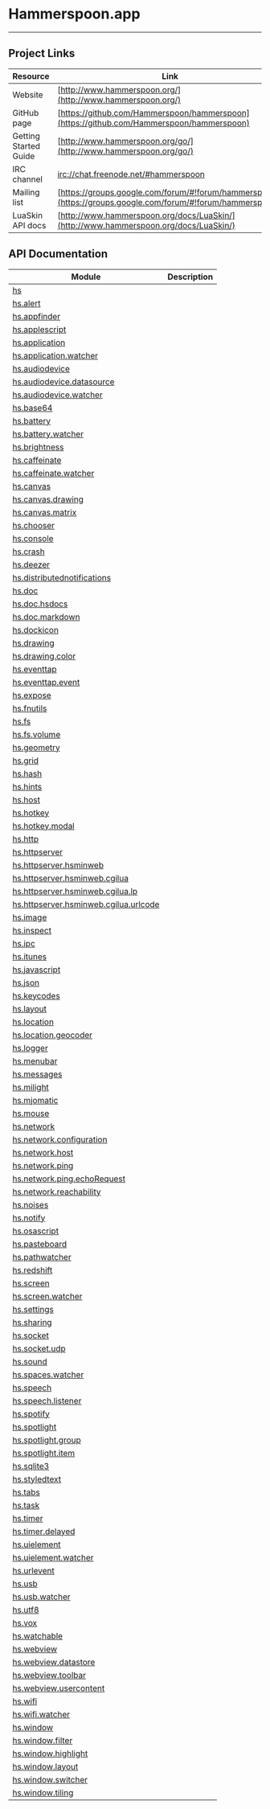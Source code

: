 # Hammerspoon.app
---

## Project Links
| Resource | Link |
| -------- | -----|
| Website | [http://www.hammerspoon.org/](http://www.hammerspoon.org/) |
| GitHub page | [https://github.com/Hammerspoon/hammerspoon](https://github.com/Hammerspoon/hammerspoon) |
| Getting Started Guide | [http://www.hammerspoon.org/go/](http://www.hammerspoon.org/go/) |
| IRC channel | [irc://chat.freenode.net/#hammerspoon](irc://chat.freenode.net/#hammerspoon) |
| Mailing list | [https://groups.google.com/forum/#!forum/hammerspoon/](https://groups.google.com/forum/#!forum/hammerspoon/) |
| LuaSkin API docs | [http://www.hammerspoon.org/docs/LuaSkin/](http://www.hammerspoon.org/docs/LuaSkin/) |

## API Documentation
| Module | Description |
| ------ | ----------- |
| [hs](/hs.md) |  |
| [hs.alert](/hs.alert.md) |  |
| [hs.appfinder](/hs.appfinder.md) |  |
| [hs.applescript](/hs.applescript.md) |  |
| [hs.application](/hs.application.md) |  |
| [hs.application.watcher](/hs.application.watcher.md) |  |
| [hs.audiodevice](/hs.audiodevice.md) |  |
| [hs.audiodevice.datasource](/hs.audiodevice.datasource.md) |  |
| [hs.audiodevice.watcher](/hs.audiodevice.watcher.md) |  |
| [hs.base64](/hs.base64.md) |  |
| [hs.battery](/hs.battery.md) |  |
| [hs.battery.watcher](/hs.battery.watcher.md) |  |
| [hs.brightness](/hs.brightness.md) |  |
| [hs.caffeinate](/hs.caffeinate.md) |  |
| [hs.caffeinate.watcher](/hs.caffeinate.watcher.md) |  |
| [hs.canvas](/hs.canvas.md) |  |
| [hs.canvas.drawing](/hs.canvas.drawing.md) |  |
| [hs.canvas.matrix](/hs.canvas.matrix.md) |  |
| [hs.chooser](/hs.chooser.md) |  |
| [hs.console](/hs.console.md) |  |
| [hs.crash](/hs.crash.md) |  |
| [hs.deezer](/hs.deezer.md) |  |
| [hs.distributednotifications](/hs.distributednotifications.md) |  |
| [hs.doc](/hs.doc.md) |  |
| [hs.doc.hsdocs](/hs.doc.hsdocs.md) |  |
| [hs.doc.markdown](/hs.doc.markdown.md) |  |
| [hs.dockicon](/hs.dockicon.md) |  |
| [hs.drawing](/hs.drawing.md) |  |
| [hs.drawing.color](/hs.drawing.color.md) |  |
| [hs.eventtap](/hs.eventtap.md) |  |
| [hs.eventtap.event](/hs.eventtap.event.md) |  |
| [hs.expose](/hs.expose.md) |  |
| [hs.fnutils](/hs.fnutils.md) |  |
| [hs.fs](/hs.fs.md) |  |
| [hs.fs.volume](/hs.fs.volume.md) |  |
| [hs.geometry](/hs.geometry.md) |  |
| [hs.grid](/hs.grid.md) |  |
| [hs.hash](/hs.hash.md) |  |
| [hs.hints](/hs.hints.md) |  |
| [hs.host](/hs.host.md) |  |
| [hs.hotkey](/hs.hotkey.md) |  |
| [hs.hotkey.modal](/hs.hotkey.modal.md) |  |
| [hs.http](/hs.http.md) |  |
| [hs.httpserver](/hs.httpserver.md) |  |
| [hs.httpserver.hsminweb](/hs.httpserver.hsminweb.md) |  |
| [hs.httpserver.hsminweb.cgilua](/hs.httpserver.hsminweb.cgilua.md) |  |
| [hs.httpserver.hsminweb.cgilua.lp](/hs.httpserver.hsminweb.cgilua.lp.md) |  |
| [hs.httpserver.hsminweb.cgilua.urlcode](/hs.httpserver.hsminweb.cgilua.urlcode.md) |  |
| [hs.image](/hs.image.md) |  |
| [hs.inspect](/hs.inspect.md) |  |
| [hs.ipc](/hs.ipc.md) |  |
| [hs.itunes](/hs.itunes.md) |  |
| [hs.javascript](/hs.javascript.md) |  |
| [hs.json](/hs.json.md) |  |
| [hs.keycodes](/hs.keycodes.md) |  |
| [hs.layout](/hs.layout.md) |  |
| [hs.location](/hs.location.md) |  |
| [hs.location.geocoder](/hs.location.geocoder.md) |  |
| [hs.logger](/hs.logger.md) |  |
| [hs.menubar](/hs.menubar.md) |  |
| [hs.messages](/hs.messages.md) |  |
| [hs.milight](/hs.milight.md) |  |
| [hs.mjomatic](/hs.mjomatic.md) |  |
| [hs.mouse](/hs.mouse.md) |  |
| [hs.network](/hs.network.md) |  |
| [hs.network.configuration](/hs.network.configuration.md) |  |
| [hs.network.host](/hs.network.host.md) |  |
| [hs.network.ping](/hs.network.ping.md) |  |
| [hs.network.ping.echoRequest](/hs.network.ping.echoRequest.md) |  |
| [hs.network.reachability](/hs.network.reachability.md) |  |
| [hs.noises](/hs.noises.md) |  |
| [hs.notify](/hs.notify.md) |  |
| [hs.osascript](/hs.osascript.md) |  |
| [hs.pasteboard](/hs.pasteboard.md) |  |
| [hs.pathwatcher](/hs.pathwatcher.md) |  |
| [hs.redshift](/hs.redshift.md) |  |
| [hs.screen](/hs.screen.md) |  |
| [hs.screen.watcher](/hs.screen.watcher.md) |  |
| [hs.settings](/hs.settings.md) |  |
| [hs.sharing](/hs.sharing.md) |  |
| [hs.socket](/hs.socket.md) |  |
| [hs.socket.udp](/hs.socket.udp.md) |  |
| [hs.sound](/hs.sound.md) |  |
| [hs.spaces.watcher](/hs.spaces.watcher.md) |  |
| [hs.speech](/hs.speech.md) |  |
| [hs.speech.listener](/hs.speech.listener.md) |  |
| [hs.spotify](/hs.spotify.md) |  |
| [hs.spotlight](/hs.spotlight.md) |  |
| [hs.spotlight.group](/hs.spotlight.group.md) |  |
| [hs.spotlight.item](/hs.spotlight.item.md) |  |
| [hs.sqlite3](/hs.sqlite3.md) |  |
| [hs.styledtext](/hs.styledtext.md) |  |
| [hs.tabs](/hs.tabs.md) |  |
| [hs.task](/hs.task.md) |  |
| [hs.timer](/hs.timer.md) |  |
| [hs.timer.delayed](/hs.timer.delayed.md) |  |
| [hs.uielement](/hs.uielement.md) |  |
| [hs.uielement.watcher](/hs.uielement.watcher.md) |  |
| [hs.urlevent](/hs.urlevent.md) |  |
| [hs.usb](/hs.usb.md) |  |
| [hs.usb.watcher](/hs.usb.watcher.md) |  |
| [hs.utf8](/hs.utf8.md) |  |
| [hs.vox](/hs.vox.md) |  |
| [hs.watchable](/hs.watchable.md) |  |
| [hs.webview](/hs.webview.md) |  |
| [hs.webview.datastore](/hs.webview.datastore.md) |  |
| [hs.webview.toolbar](/hs.webview.toolbar.md) |  |
| [hs.webview.usercontent](/hs.webview.usercontent.md) |  |
| [hs.wifi](/hs.wifi.md) |  |
| [hs.wifi.watcher](/hs.wifi.watcher.md) |  |
| [hs.window](/hs.window.md) |  |
| [hs.window.filter](/hs.window.filter.md) |  |
| [hs.window.highlight](/hs.window.highlight.md) |  |
| [hs.window.layout](/hs.window.layout.md) |  |
| [hs.window.switcher](/hs.window.switcher.md) |  |
| [hs.window.tiling](/hs.window.tiling.md) |  |
